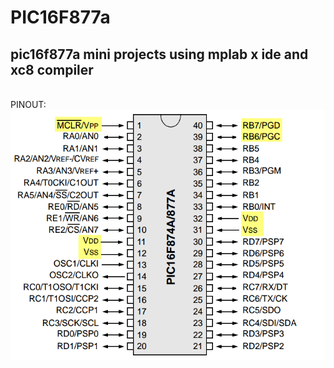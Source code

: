 # PIC16F877a
## pic16f877a mini projects using mplab x ide and xc8 compiler 
<br>
PINOUT:
<br>
<img src="pic_pinout.png" height="400"/>

